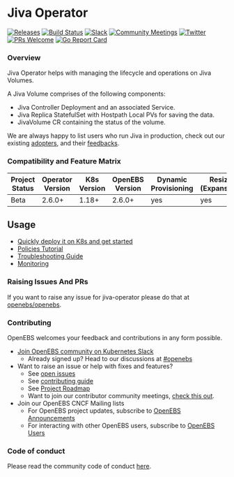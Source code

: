 # Jiva Operator

[![Releases](https://img.shields.io/github/release/openebs/openebs/all.svg?style=flat-square)](https://github.com/openebs/openebs/releases)
[![Build Status](https://github.com/openebs/jiva-operator/actions/workflows/build.yaml/badge.svg)](https://github.com/openebs/jiva-operator/actions/workflows/build.yml)
[![Slack](https://img.shields.io/badge/chat!!!-slack-ff1493.svg?style=flat-square)](https://kubernetes.slack.com/messages/openebs)
[![Community Meetings](https://img.shields.io/badge/Community-Meetings-blue)](https://hackmd.io/hiRcXyDTRVO2_Zs9fp0CAg)
[![Twitter](https://img.shields.io/twitter/follow/openebs.svg?style=social&label=Follow)](https://twitter.com/intent/follow?screen_name=openebs)
[![PRs Welcome](https://img.shields.io/badge/PRs-welcome-brightgreen.svg?style=flat-square)](https://github.com/openebs/openebs/blob/master/CONTRIBUTING.md)
[![Go Report Card](https://goreportcard.com/badge/github.com/openebs/jiva-csi)](https://goreportcard.com/report/github.com/openebs/jiva-operator)

### Overview

Jiva Operator helps with managing the lifecycle and operations on Jiva Volumes.

A Jiva Volume comprises of the following components:

- Jiva Controller Deployment and an associated Service.
- Jiva Replica StatefulSet with Hostpath Local PVs for saving the data.
- JivaVolume CR containing the status of the volume.

We are always happy to list users who run Jiva in production, check out our existing [adopters](https://github.com/openebs/openebs/tree/master/adopters), and their [feedbacks](https://github.com/openebs/openebs/issues/2719).

### Compatibility and Feature Matrix

| Project Status | Operator Version | K8s Version | OpenEBS Version | Dynamic Provisioning | Resize (Expansion) | Snapshots | Raw Block | AccessModes |
| ---------------- | --------------- | ------------------- | --------------- | --------------------------- | ----------- | --------- | --------- | ---------- |
| Beta | 2.6.0+ |   1.18+   |   2.6.0+   |   yes   |    yes    |   no   |   yes   |   RWO   |



## Usage

- [Quickly deploy it on K8s and get started](docs/quickstart.md)
- [Policies Tutorial](docs/tutorials/policies.md)
- [Troubleshooting Guide](https://docs.openebs.io/docs/next/t-jiva.html)
- [Monitoring](https://github.com/openebs/monitoring/blob/develop/docs/metrics-jiva.md)

### Raising Issues And PRs

If you want to raise any issue for jiva-operator please do that at [openebs/openebs].

### Contributing

OpenEBS welcomes your feedback and contributions in any form possible.

- [Join OpenEBS community on Kubernetes Slack](https://kubernetes.slack.com)
  - Already signed up? Head to our discussions at [#openebs](https://kubernetes.slack.com/messages/openebs/)
- Want to raise an issue or help with fixes and features?
  - See [open issues](https://github.com/openebs/openebs/issues)
  - See [contributing guide](./CONTRIBUTING.md)
  - See [Project Roadmap](https://github.com/openebs/openebs/blob/master/ROADMAP.md#jiva)
  - Want to join our contributor community meetings, [check this out](https://hackmd.io/mfG78r7MS86oMx8oyaV8Iw?view).
- Join our OpenEBS CNCF Mailing lists
  - For OpenEBS project updates, subscribe to [OpenEBS Announcements](https://lists.cncf.io/g/cncf-openebs-announcements)
  - For interacting with other OpenEBS users, subscribe to [OpenEBS Users](https://lists.cncf.io/g/cncf-openebs-users)
### Code of conduct

Please read the community code of conduct [here](./CODE_OF_CONDUCT.md).

[Docker environment]: https://docs.docker.com/engine
[Go environment]: https://golang.org/doc/install
[openebs/openebs]: https://github.com/openebs/openebs
[channel]: https://kubernetes.slack.com/messages/openebs/
